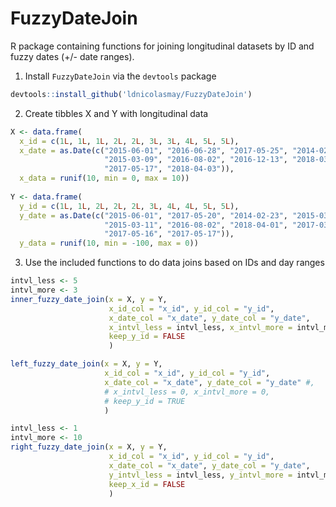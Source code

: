 # FuzzyDateJoin
R package containing functions for joining longitudinal datasets by ID and fuzzy dates (+/- date ranges).

1. Install `FuzzyDateJoin` via the `devtools` package

```r
devtools::install_github('ldnicolasmay/FuzzyDateJoin')
```

2. Create tibbles X and Y with longitudinal data

```r
X <- data.frame(
  x_id = c(1L, 1L, 1L, 2L, 2L, 3L, 3L, 4L, 5L, 5L), 
  x_date = as.Date(c("2015-06-01", "2016-06-28", "2017-05-25", "2014-02-23",
                     "2015-03-09", "2016-08-02", "2016-12-13", "2018-03-28",
                     "2017-05-17", "2018-04-03")), 
  x_data = runif(10, min = 0, max = 10))
  
Y <- data.frame(
  y_id = c(1L, 1L, 2L, 2L, 2L, 3L, 4L, 4L, 5L, 5L), 
  y_date = as.Date(c("2015-06-01", "2017-05-20", "2014-02-23", "2015-03-10", 
                     "2015-03-11", "2016-08-02", "2018-04-01", "2017-03-22", 
                     "2017-05-16", "2017-05-17")), 
  y_data = runif(10, min = -100, max = 0))
```

3. Use the included functions to do data joins based on IDs and day ranges

```r
intvl_less <- 5
intvl_more <- 3
inner_fuzzy_date_join(x = X, y = Y,
                      x_id_col = "x_id", y_id_col = "y_id",
                      x_date_col = "x_date", y_date_col = "y_date",
                      x_intvl_less = intvl_less, x_intvl_more = intvl_more,
                      keep_y_id = FALSE
                      )

left_fuzzy_date_join(x = X, y = Y,
                     x_id_col = "x_id", y_id_col = "y_id",
                     x_date_col = "x_date", y_date_col = "y_date" #,
                     # x_intvl_less = 0, x_intvl_more = 0,
                     # keep_y_id = TRUE
                     )

intvl_less <- 1
intvl_more <- 10
right_fuzzy_date_join(x = X, y = Y,
                      x_id_col = "x_id", y_id_col = "y_id",
                      x_date_col = "x_date", y_date_col = "y_date",
                      y_intvl_less = intvl_less, y_intvl_more = intvl_more,
                      keep_x_id = FALSE
                      )
```
